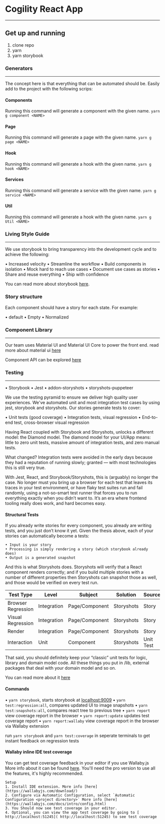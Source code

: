 # Cogility React App

---

## Get up and running

1. clone repo
2. yarn
3. yarn storybook

### Generators

---
The concept here is that everything that can be automated should be.  Easily add to the project with the following scrips:

#### Components

Running this command will generate a component with the given name.
`yarn g component <NAME>`

#### Page

Running this command will generate a page with the given name.
`yarn g page <NAME>`

#### Hook

Running this command will generate a hook with the given name.
`yarn g hook <NAME>`

#### Services

Running this command will generate a service with the given name.
`yarn g service <NAME>`

#### Util

Running this command will generate a hook with the given name.
`yarn g Util <NAME>`

### Living Style Guide

---
We use storybook to bring transparency into the development cycle and to achieve the following:

• Increased velocity
• Streamline the workflow
• Build components in isolation
• Mock hard to reach use cases
• Document use cases as stories
• Share and reuse everything
• Ship with confidence

You can read more about storybook [here](https://storybook.js.org/docs/basics/introduction/).

### Story structure

Each component should have a story for each state.  For example:

• default
• Empty
• Normalized

### Component Library

---
Our team uses Material UI and Material UI Core to power the front end.
read more about material ui [here](https://material-ui.com/)

Component API can be explored [here](https://material-ui.com/api/app-bar/)

### Testing

---

• Storybook
• Jest
• addon-storyshots
• storyshots-puppeteer

We use the testing pyramid to ensure we deliver high quality user experiences.  We've automated unit and most integration test cases by using jest, storybook and storyshots.  Our stories generate tests to cover:

• Unit tests (good coverage)
• Integration tests, visual regression
• End-to-end test, cross-browser visual regression

Having React coupled with Storybook and Storyshots, unlocks a different model: the Diamond model.
The diamond model for your UI/App means: little to zero unit tests, massive amount of integration tests, and zero manual tests.

What changed? Integration tests were avoided in the early days because they had a reputation of running slowly; granted — with most technologies this is still very true.

With Jest, React, and Storybook/Storyshots, this is (arguably) no longer the case. No longer must you bring up a browser for each test that leaves its traces in your test environment, or have flaky test suites run and fail randomly, using a not-so-smart test runner that forces you to run everything exactly when you didn’t want to. It’s an era where frontend tooling really does work, and hard becomes easy.

#### Structural Tests

If you already write stories for every component, you already are writing tests, and you just don’t know it yet. Given the thesis above, each of your stories can automatically become a tests:

    • Input is your story
    • Processing is simply rendering a story (which storybook already does)
    • Output is a generated snapshot

And this is what Storyshots does. Storyshots will verify that a React component renders correctly; and if you build multiple stories with a number of different properties then Storyshots can snapshot those as well, and those would be verified on every test run.

| Test Type | Level | Subject | Solution | Source |
| --------- | ----- | ------- | -------- | ------ |
| Browser Regression | Integration | Page/Component | Storyshots | Story |
| Visual Regression | Integration | Page/Component | Storyshots  | Story |
| Render | Integration | Page/Component | Storyshots  | Story |
| Interaction | Unit | Component | Storyshots  | Unit Test |

That said, you should definitely keep your “classic” unit tests for logic, library and domain model code. All these things you put in /lib, external packages that deal with your domain model and so on.

You can read more about it [here](https://medium.com/hiredscore-engineering/how-to-test-a-full-react-app-using-nothing-but-storybook-15f4c584e30a)

#### Commands

• `yarn storybook`, starts storybook at [localhost:9009](http://localhost:9009/)
• `yarn test:regression:all`, compares updated UI to image snapshots
• `yarn test:snapshots:all`, compares react tree to previous tree
• `yarn report` view coverage report in the browser
• `yarn report:update` updates test coverage report
• `yarn report:wallaby` view coverage report in the browser via Wallaby extension

run `yarn storybook` and `yarn test:coverage` in seperate terminals to get instant feedback on regression tests

#### Wallaby inline IDE test coverage

You can get test coverage feedback in your editor if you use Wallaby.js More info about it can be found [here](https://wallabyjs.com).  You'll need the pro version to use all the features, it's highly recommended.

    Setup
    1. Install IDE extension. More info [here](https://wallabyjs.com/download/)
    2. Configure via Automatic Configuration, select `Automatic Configuration <project directory>` More info [here](https://wallabyjs.com/docs/intro/config.html)
    3. You Should now see test coverage in your editor.
    4. Optional, you can view the app test coverage by going to [ http://localhost:51245]( http://localhost:51245) to see test coverage

